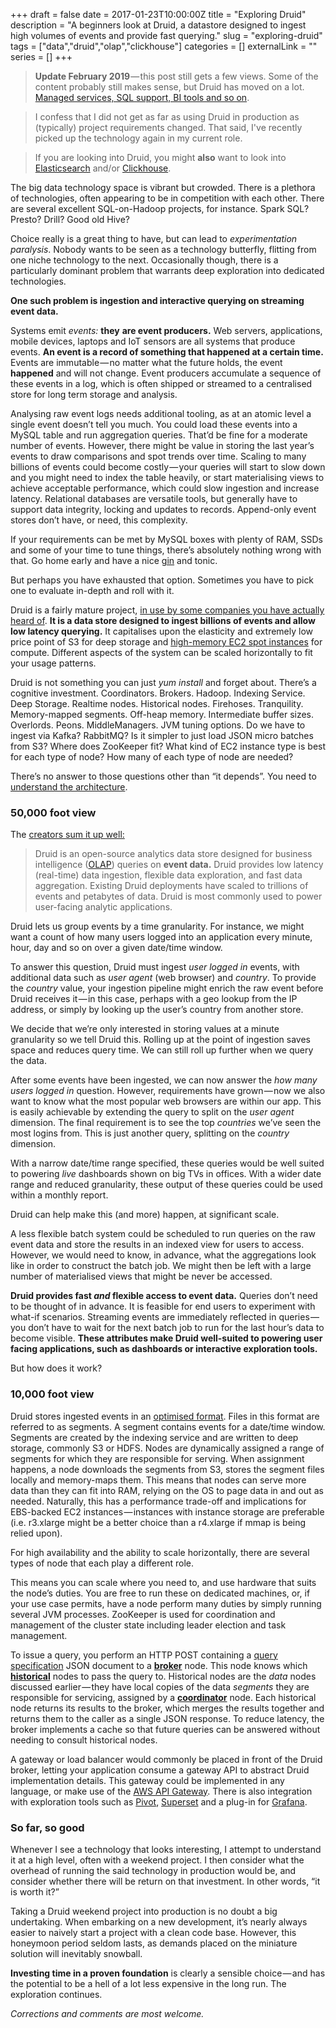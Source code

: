 +++ 
draft = false
date = 2017-01-23T10:00:00Z
title = "Exploring Druid"
description = "A beginners look at Druid, a datastore designed to ingest high volumes of events and provide fast querying."
slug = "exploring-druid" 
tags = ["data","druid","olap","clickhouse"]
categories = []
externalLink = ""
series = []
+++

> **Update February 2019** — this post still gets a few views. Some of the content probably still makes sense, but Druid has moved on a lot. [Managed services, SQL support, BI tools and so on](https://imply.io/).

> I confess that I did not get as far as using Druid in production as (typically) project requirements changed. That said, I've recently picked up the technology again in my current role.

> If you are looking into Druid, you might **also** want to look into [Elasticsearch](https://www.elastic.co/) and/or [Clickhouse](https://clickhouse.yandex).

The big data technology space is vibrant but crowded. There is a plethora of technologies, often appearing to be in competition with each other. There are several excellent SQL-on-Hadoop projects, for instance. Spark SQL? Presto? Drill? Good old Hive?

Choice really is a great thing to have, but can lead to _experimentation paralysis_. Nobody wants to be seen as a technology butterfly, flitting from one niche technology to the next. Occasionally though, there is a particularly dominant problem that warrants deep exploration into dedicated technologies.

**One such problem is ingestion and interactive querying on streaming event data.**

Systems emit _events:_ **they**  **are event producers.** Web servers, applications, mobile devices, laptops and IoT sensors are all systems that produce events. **An event is a record of something that happened at a certain time.** Events are immutable — no matter what the future holds, the event **happened** and will not change. Event producers accumulate a sequence of these events in a log, which is often shipped or streamed to a centralised store for long term storage and analysis.

Analysing raw event logs needs additional tooling, as at an atomic level a single event doesn’t tell you much. You could load these events into a MySQL table and run aggregation queries. That’d be fine for a moderate number of events. However, there might be value in storing the last year’s events to draw comparisons and spot trends over time. Scaling to many billions of events could become costly — your queries will start to slow down and you might need to index the table heavily, or start materialising views to achieve acceptable performance, which could slow ingestion and increase latency. Relational databases are versatile tools, but generally have to support data integrity, locking and updates to records. Append-only event stores don’t have, or need, this complexity.

If your requirements can be met by MySQL boxes with plenty of RAM, SSDs and some of your time to tune things, there’s absolutely nothing wrong with that. Go home early and have a nice [gin](https://www.amazon.co.uk/Brecon-Special-Reserve-Gin-70/dp/B00CJBB64C) and tonic.

But perhaps you have exhausted that option. Sometimes you have to pick one to evaluate in-depth and roll with it.

Druid is a fairly mature project, [in use by some companies you have actually heard of](http://druid.io/druid-powered.html). **It is a data store designed to ingest billions of events and allow low latency querying.** It capitalises upon the elasticity and extremely low price point of S3 for deep storage and [high-memory EC2 spot instances](https://aws.amazon.com/ec2/spot/pricing/) for compute. Different aspects of the system can be scaled horizontally to fit your usage patterns.

Druid is not something you can just _yum install_ and forget about. There’s a cognitive investment. Coordinators. Brokers. Hadoop. Indexing Service. Deep Storage. Realtime nodes. Historical nodes. Firehoses. Tranquility. Memory-mapped segments. Off-heap memory. Intermediate buffer sizes. Overlords. Peons. MiddleManagers. JVM tuning options. Do we have to ingest via Kafka? RabbitMQ? Is it simpler to just load JSON micro batches from S3? Where does ZooKeeper fit? What kind of EC2 instance type is best for each type of node? How many of each type of node are needed?

There’s no answer to those questions other than “it depends”. You need to [understand the architecture](http://static.druid.io/docs/druid.pdf).

### 50,000 foot view

The [creators sum it up well:](http://druid.io/druid.html)

> Druid is an open-source analytics data store designed for business intelligence ([OLAP](http://en.wikipedia.org/wiki/Online_analytical_processing)) queries on **event data.** Druid provides low latency (real-time) data ingestion, flexible data exploration, and fast data aggregation. Existing Druid deployments have scaled to trillions of events and petabytes of data. Druid is most commonly used to power user-facing analytic applications.

Druid lets us group events by a time granularity. For instance, we might want a count of how many users logged into an application every minute, hour, day and so on over a given date/time window.

To answer this question, Druid must ingest _user logged in_ events, with additional data such as _user agent_ (web browser) and _country_. To provide the _country_ value, your ingestion pipeline might enrich the raw event before Druid receives it — in this case, perhaps with a geo lookup from the IP address, or simply by looking up the user’s country from another store.

We decide that we’re only interested in storing values at a minute granularity so we tell Druid this. Rolling up at the point of ingestion saves space and reduces query time. We can still roll up further when we query the data.

After some events have been ingested, we can now answer the _how many users logged in_ question. However, requirements have grown — now we also want to know what the most popular web browsers are within our app. This is easily achievable by extending the query to split on the _user agent_ dimension. The final requirement is to see the top _countries_ we’ve seen the most logins from. This is just another query, splitting on the _country_ dimension.

With a narrow date/time range specified, these queries would be well suited to powering _live_ dashboards shown on big TVs in offices. With a wider date range and reduced granularity, these output of these queries could be used within a monthly report.

Druid can help make this (and more) happen, at significant scale.

A less flexible batch system could be scheduled to run queries on the raw event data and store the results in an indexed view for users to access. However, we would need to know, in advance, what the aggregations look like in order to construct the batch job. We might then be left with a large number of materialised views that might be never be accessed.

**Druid provides fast _and_ flexible access to event data.** Queries don’t need to be thought of in advance. It is feasible for end users to experiment with what-if scenarios. Streaming events are immediately reflected in queries — you don’t have to wait for the next batch job to run for the last hour’s data to become visible. **These attributes make Druid well-suited to powering user facing applications, such as dashboards or interactive exploration tools.**

But how does it work?

### 10,000 foot view

Druid stores ingested events in an [optimised format](http://druid.io/docs/latest/design/segments.html). Files in this format are referred to as segments. A segment contains events for a date/time window. Segments are created by the indexing service and are written to deep storage, commonly S3 or HDFS. Nodes are dynamically assigned a range of segments for which they are responsible for serving. When assignment happens, a node downloads the segments from S3, stores the segment files locally and memory-maps them. This means that nodes can serve more data than they can fit into RAM, relying on the OS to page data in and out as needed. Naturally, this has a performance trade-off and implications for EBS-backed EC2 instances — instances with instance storage are preferable (i.e. r3.xlarge might be a better choice than a r4.xlarge if mmap is being relied upon).

For high availability and the ability to scale horizontally, there are several types of node that each play a different role.

This means you can scale where you need to, and use hardware that suits the node’s duties. You are free to run these on dedicated machines, or, if your use case permits, have a node perform many duties by simply running several JVM processes. ZooKeeper is used for coordination and management of the cluster state including leader election and task management.

To issue a query, you perform an HTTP POST containing a [query specification](http://druid.io/docs/0.9.2/querying/querying.html) JSON document to a [**broker**](http://druid.io/docs/0.9.2/design/broker.html) node. This node knows which [**historical**](http://druid.io/docs/0.9.2/design/historical.html) nodes to pass the query to. Historical nodes are the _data_ nodes discussed earlier — they have local copies of the data _segments_ they are responsible for servicing, assigned by a [**coordinator**](http://druid.io/docs/0.9.2/design/coordinator.html) node. Each historical node returns its results to the broker, which merges the results together and returns them to the caller as a single JSON response. To reduce latency, the broker implements a cache so that future queries can be answered without needing to consult historical nodes.

A gateway or load balancer would commonly be placed in front of the Druid broker, letting your application consume a gateway API to abstract Druid implementation details. This gateway could be implemented in any language, or make use of the [AWS API Gateway](https://aws.amazon.com/api-gateway/). There is also integration with exploration tools such as [Pivot](http://pivot.imply.io/), [Superset](https://github.com/airbnb/superset) and a plug-in for [Grafana](http://grafana.org/).

### So far, so good

Whenever I see a technology that looks interesting, I attempt to understand it at a high level, often with a weekend project. I then consider what the overhead of running the said technology in production would be, and consider whether there will be return on that investment. In other words, “it is worth it?”

Taking a Druid weekend project into production is no doubt a big undertaking. When embarking on a new development, it’s nearly always easier to naively start a project with a clean code base. However, this honeymoon period seldom lasts, as demands placed on the miniature solution will inevitably snowball.

**Investing time in a  proven foundation** is clearly a sensible choice — and has the potential to be a hell of a lot less expensive in the long run. The exploration continues.

_Corrections and comments are most welcome._
